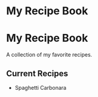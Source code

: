# My Recipe Book
# My Recipe Book

A collection of my favorite recipes.

## Current Recipes
- Spaghetti Carbonara
